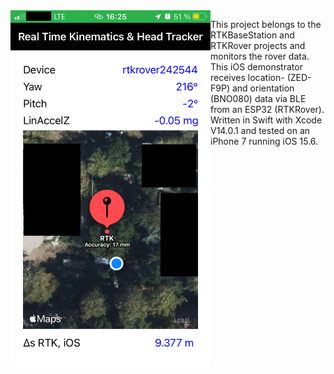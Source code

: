 
<!--![alt-text-1](./Screenshots/rtkhtdemo.png "CoreLocation user position & realtime-kinematics rover position.")-->

<img align="left" src="./Screenshots/rtkhtdemo.png" width="320"/> 

This project belongs to the RTKBaseStation and RTKRover projects and monitors the rover data. This iOS demonstrator receives location- (ZED-F9P) and orientation (BNO080) data via BLE from an ESP32 (RTKRover). Written in Swift with Xcode V14.0.1 and tested on an iPhone 7 running iOS 15.6.


